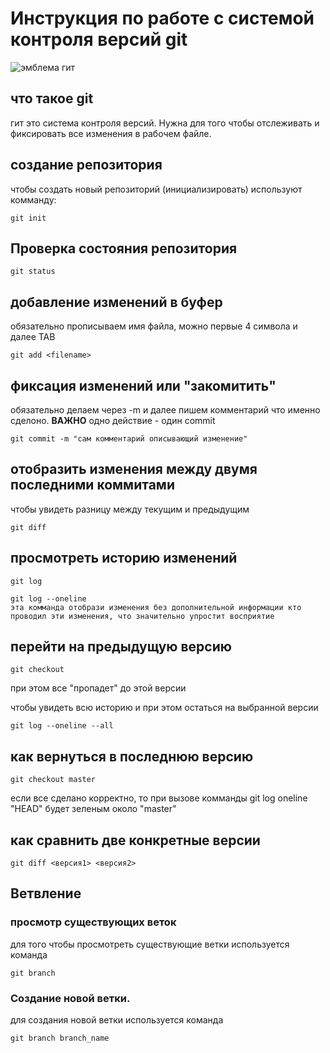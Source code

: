 # **Инструкция по работе с системой контроля версий git**

![эмблема гит](git.jpg)

## что такое git 
гит это система контроля версий. Нужна для того чтобы отслеживать и фиксировать все изменения в рабочем файле.

## создание репозитория
чтобы создать новый репозиторий (инициализировать) используют комманду:

    git init

## Проверка состояния репозитория

    git status

## добавление изменений в буфер 
обязательно прописываем имя файла, можно первые 4 символа и далее TAB

    git add <filename>

## фиксация изменений или "закомитить"
обязательно делаем через -m и далее пишем комментарий что именно сделоно. **ВАЖНО** одно действие - один commit

    git commit -m "сам комментарий описывающий изменение"
    
## отобразить изменения между двумя последними коммитами
чтобы увидеть разницу между текущим и предыдущим 

    git diff

## просмотреть историю изменений 

    git log 

    git log --oneline 
    эта комманда отобрази изменения без дополнительной информации кто проводил эти изменения, что значительно упростит восприятие 

## перейти на предыдущую версию 

    git checkout
при этом все "пропадет" до этой версии

чтобы увидеть всю историю и при этом остаться на выбранной версии 

    git log --oneline --all 

 ## как вернуться в последнюю версию

    git checkout master
если все сделано корректно, то при вызове комманды git log oneline "HEAD" будет зеленым около "master"

## как сравнить две конкретные версии

    git diff <версия1> <версия2>

## Ветвление

### просмотр существующих веток 

для того чтобы просмотреть существующие ветки 
используется команда 

    git branch

### Создание новой ветки.

для создания новой ветки используется команда 

    git branch branch_name
